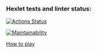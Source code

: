### Hexlet tests and linter status:
[![Actions Status](https://github.com/skullikk/python-project-49/workflows/hexlet-check/badge.svg)](https://github.com/skullikk/python-project-49/actions)

[![Maintainability](https://api.codeclimate.com/v1/badges/b74a577bc9ecb959a3ca/maintainability)](https://codeclimate.com/github/skullikk/python-project-49/maintainability)


[How to play](https://asciinema.org/a/UBTofRRqQC5Zcz5T8xeMzcioS)